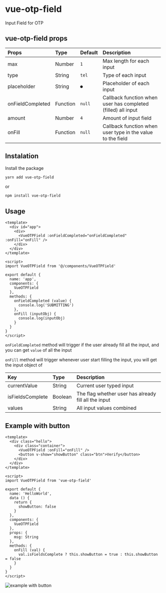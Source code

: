 # vue-otp-field
Input Field for OTP

## vue-otp-field props

| Props             | Type          | Default | Description                                                    |
| :---------------- |:------------- | :-------| :------------------------------------------------------------- |
| max               | Number        | `1`     | Max length for each input                                      |
| type              | String        | `tel`   | Type of each input                                             |
| placeholder       | String        | `●`     | Placeholder of each input                                      |
| onFieldCompleted  | Function      | `null`  | Callback function when user has completed (filled) all input   |
| amount            | Number        | `4`     | Amount of input field                                          |
| onFill            | Function      | `null`  | Callback function when user type in the value to the field     |

## Instalation
Install the package

```bash
yarn add vue-otp-field
```

or

```bash
npm install vue-otp-field
```

## Usage
```vue
<template>
  <div id="app">
    <div>
      <VueOTPField :onFieldCompleted="onFieldCompleted" :onFill="onFill" />
    </div>
  </div>
</template>

<script>
import VueOTPField from '@/components/VueOTPField'

export default {
  name: 'app',
  components: {
    VueOTPField
  },
  methods: {
    onFieldCompleted (value) {
      console.log('SUBMITTING')
    },
    onFill (inputObj) {
      console.log(inputObj)
    }
  }
}
</script>
```
`onFieldCompleted` method will trigger if the user already fill all the input, and you can get `value` of all the input

`onFill` method will trigger whenever user start filling the input, you will get the input object of

| Key              | Type    | Description                                           |
| :--------------- |:------- | :---------------------------------------------------- |
| currentValue     | String  | Current user typed input                              |
| isFieldsComplete | Boolean | The flag whether user has already fill all the input  |
| values           | String  | All input values combined                             |

## Example with button
```vue
<template>
  <div class="hello">
    <div class="container">
      <VueOTPField :onFill="onFill" />
      <button v-show="showButton" class="btn">Verify</button>
    </div>
  </div>
</template>

<script>
import VueOTPField from 'vue-otp-field'

export default {
  name: 'HelloWorld',
  data () {
    return {
      showButton: false
    }
  },
  components: {
    VueOTPField
  },
  props: {
    msg: String
  },
  methods: {
    onFill (val) {
      val.isFieldsComplete ? this.showButton = true : this.showButton = false
    }
  }
}
</script>
```

![example with button](https://raw.githubusercontent.com/maulanaahmadarif/vue-otp-field/master/wButton.gif)
